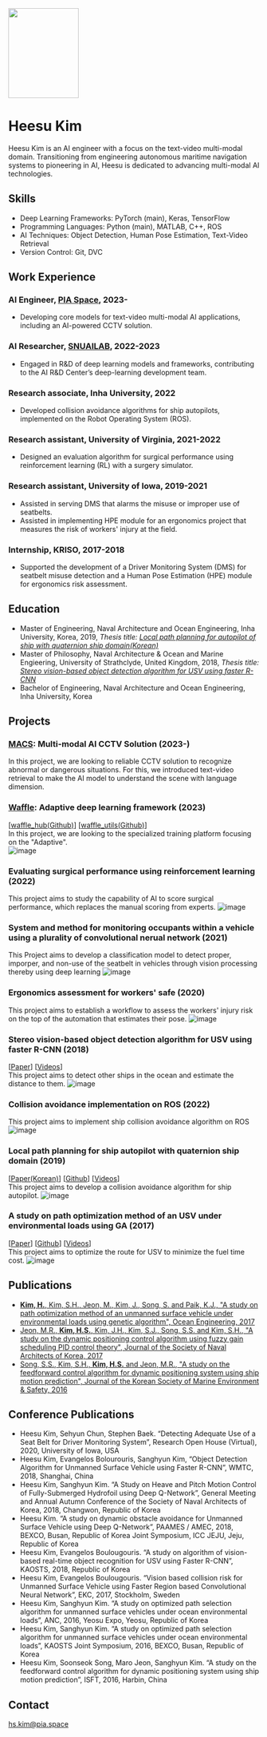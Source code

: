 <img src="https://github.com/oneQuery/oneQuery.github.io/assets/24229051/59754b18-5a66-4ec7-b8c2-5f6166af9485" width="141" height="180">

# Heesu Kim
Heesu Kim is an AI engineer with a focus on the text-video multi-modal domain. Transitioning from engineering autonomous maritime navigation systems to pioneering in AI, Heesu is dedicated to advancing multi-modal AI technologies.

## Skills
- Deep Learning Frameworks: PyTorch (main), Keras, TensorFlow
- Programming Languages: Python (main), MATLAB, C++, ROS
- AI Techniques: Object Detection, Human Pose Estimation, Text-Video Retrieval
- Version Control: Git, DVC

## Work Experience
### AI Engineer, [PIA Space](https://pia.space/), 2023-
- Developing core models for text-video multi-modal AI applications, including an AI-powered CCTV solution.
### AI Researcher, [SNUAILAB](http://www.snuailab.com/), 2022-2023
- Engaged in R&D of deep learning models and frameworks, contributing to the AI R&D Center’s deep-learning development team.
### Research associate, Inha University, 2022
- Developed collision avoidance algorithms for ship autopilots, implemented on the Robot Operating System (ROS).
### Research assistant, University of Virginia, 2021-2022
- Designed an evaluation algorithm for surgical performance using reinforcement learning (RL) with a surgery simulator.
### Research assistant, University of Iowa, 2019-2021
- Assisted in serving DMS that alarms the misuse or improper use of seatbelts.
- Assisted in implementing HPE module for an ergonomics project that measures the risk of workers' injury at the field.
### Internship, KRISO, 2017-2018
- Supported the development of a Driver Monitoring System (DMS) for seatbelt misuse detection and a Human Pose Estimation (HPE) module for ergonomics risk assessment.

## Education
- Master of Engineering, Naval Architecture and Ocean Engineering, Inha University, Korea, 2019, _Thesis title: [Local path planning for autopilot of ship with quaternion ship domain(Korean)](https://inha.primo.exlibrisgroup.com/discovery/fulldisplay?docid=alma991009103061005086&context=L&vid=82KST_INH:INHA&lang=ko&search_scope=MyInst_and_CI&adaptor=Local%20Search%20Engine&tab=Everything&query=any,contains,%EA%B9%80%ED%9D%AC%EC%88%98&offset=0)_
- Master of Philosophy, Naval Architecture & Ocean and Marine Engieering, University of Strathclyde, United Kingdom, 2018, _Thesis title: [Stereo vision-based object detection algorithm for USV using faster R-CNN](https://stax.strath.ac.uk/concern/theses/4b29b6075)_
- Bachelor of Engineering, Naval Architecture and Ocean Engineering, Inha University, Korea

## Projects

### [MACS](https://pia.space/#MACS): Multi-modal AI CCTV Solution (2023-)
In this project, we are looking to reliable CCTV solution to recognize abnormal or dangerous situations. For this, we introduced text-video retrieval to make the AI model to understand the scene with language dimension.

### [Waffle](https://github.com/snuailab/waffle_hub): Adaptive deep learning framework (2023)
[[waffle_hub(Github)](https://github.com/snuailab/waffle_hub)]
[[waffle_utils(Github)](https://github.com/snuailab/waffle_utils)]  
In this project, we are looking to the specialized training platform focusing on the "Adaptive".  
![image](https://user-images.githubusercontent.com/24229051/222444602-aa0432f1-01ee-4823-8988-8d0a2eec5c35.png)

### Evaluating surgical performance using reinforcement learning (2022)
This project aims to study the capability of AI to score surgical performance, which replaces the manual scoring from experts.
![image](https://user-images.githubusercontent.com/24229051/222420639-21400d16-3849-401c-a3a2-ad5102a85433.png)

### System and method for monitoring occupants within a vehicle using a plurality of convolutional nerual network (2021)
This Project aims to develop a classification model to detect proper, imporper, and non-use of the seatbelt in vehicles through vision processing thereby using deep learning
![image](https://user-images.githubusercontent.com/24229051/222421553-15de3f7e-86f0-4782-859d-f26735d2889a.png)

### Ergonomics assessment for workers' safe (2020)
This project aims to establish a workflow to assess the workers' injury risk on the top of the automation that estimates their pose.
![image](https://user-images.githubusercontent.com/24229051/222422483-20eb79bb-48b2-4916-8466-90337838147a.png)

### Stereo vision-based object detection algorithm for USV using faster R-CNN (2018) 
[[Paper](https://stax.strath.ac.uk/concern/theses/4b29b6075)] 
[[Videos](https://www.youtube.com/watch?v=c9i-GPGj5B8)]  
This project aims to detect other ships in the ocean and estimate the distance to them.
![image](https://user-images.githubusercontent.com/24229051/222427212-809779ac-c8a0-417f-9983-7cdd5c7cf0d7.png)

### Collision avoidance implementation on ROS (2022)
This project aims to implement ship collision avoidance algorithm on ROS
![image](https://user-images.githubusercontent.com/24229051/222433978-b576b7e2-681c-4186-8b27-47623e270942.png)

### Local path planning for ship autopilot with quaternion ship domain (2019)
[[Paper(Korean)](https://inha.primo.exlibrisgroup.com/discovery/fulldisplay?docid=alma991009103061005086&context=L&vid=82KST_INH:INHA&lang=ko&search_scope=MyInst_and_CI&adaptor=Local%20Search%20Engine&tab=Everything&query=any,contains,%EA%B9%80%ED%9D%AC%EC%88%98&offset=0)]
[[Github](https://github.com/oneQuery/ship-local-path-planning)]
[[Videos](https://www.youtube.com/watch?v=jqptI6XHtwA)]  
This project aims to develop a collision avoidance algorithm for ship autopilot.
![image](https://user-images.githubusercontent.com/24229051/222430364-5c24c062-ba54-49fe-82dd-8f9e209c6a58.png)

### A study on path optimization method of an USV under environmental loads using GA (2017) 
[[Paper](https://www.sciencedirect.com/science/article/abs/pii/S0029801817304122)]
[[Github](https://github.com/oneQuery/shipPathOptimization)]
[[Videos](https://www.youtube.com/watch?v=k9u-QVia5hc)]  
This project aims to optimize the route for USV to minimize the fuel time cost.
![image](https://user-images.githubusercontent.com/24229051/222423441-264ae7bb-6689-4d44-9cff-a2e7a2910f3d.png)

## Publications
- [**Kim, H.**, Kim, S.H., Jeon, M., Kim, J., Song, S. and Paik, K.J., "A study on path optimization method of an unmanned surface vehicle under environmental loads using genetic algorithm", Ocean Engineering, 2017](https://doi.org/10.1016/j.oceaneng.2017.07.040)
- [Jeon, M.R., **Kim, H.S.**, Kim, J.H., Kim, S.J., Song, S.S. and Kim, S.H., "A study on the dynamic positioning control algorithm using fuzzy gain scheduling PID control theory", Journal of the Society of Naval Architects of Korea, 2017](http://dx.doi.org/10.3744/SNAK.2017.54.2.102)
- [Song, S.S., Kim, S.H., **Kim, H.S.** and Jeon, M.R., "A study on the feedforward control algorithm for dynamic positioning system using ship motion prediction", Journal of the Korean Society of Marine Environment & Safety, 2016](https://doi.org/10.7837/kosomes.2016.22.1.129)

## Conference Publications
- Heesu Kim, Sehyun Chun, Stephen Baek. “Detecting Adequate Use of a Seat Belt for Driver Monitoring System”, Research Open House (Virtual), 2020, University of Iowa, USA
- Heesu Kim, Evangelos Bolourouris, Sanghyun Kim, “Object Detection Algorithm for Unmanned Surface Vehicle using Faster R-CNN”, WMTC, 2018, Shanghai, China
- Heesu Kim, Sanghyun Kim. “A Study on Heave and Pitch Motion Control of Fully-Submerged Hydrofoil using Deep Q-Network”, General Meeting and Annual Autumn Conference of the Society of Naval Architects of Korea, 2018, Changwon, Republic of Korea
- Heesu Kim. “A study on dynamic obstacle avoidance for Unmanned Surface Vehicle using Deep Q-Network”, PAAMES / AMEC, 2018,  BEXCO, Busan, Republic of Korea Joint Symposium, ICC JEJU, Jeju, Republic of Korea
- Heesu Kim, Evangelos Boulougouris. “A study on algorithm of vision-based real-time object recognition for USV using Faster R-CNN”, KAOSTS, 2018, Republic of Korea
- Heesu Kim, Evangelos Boulougouris. “Vision based collision risk for Unmanned Surface Vehicle using Faster Region based Convolutional Neural Network”, EKC, 2017, Stockholm, Sweden
- Heesu Kim, Sanghyun Kim. “A study on optimized path selection algorithm for unmanned surface vehicles under ocean environmental loads”, ANC, 2016, Yeosu Expo, Yeosu, Republic of Korea
- Heesu Kim, Sanghyun Kim. “A study on optimized path selection algorithm for unmanned surface vehicles under ocean environmental loads”, KAOSTS Joint Symposium, 2016, BEXCO, Busan, Republic of Korea
- Heesu Kim, Soonseok Song, Maro Jeon, Sanghyun Kim. “A study on the feedforward control algorithm for dynamic positioning system using ship motion prediction”,
ISFT, 2016, Harbin, China

## Contact
hs.kim@pia.space



